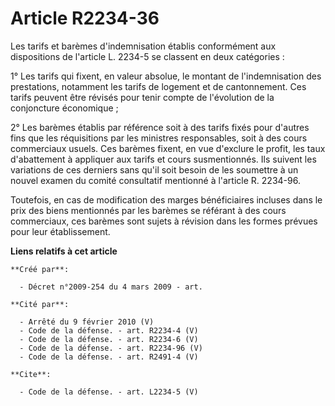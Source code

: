 # Article R2234-36

Les tarifs et barèmes d'indemnisation établis conformément aux dispositions de l'article L. 2234-5 se classent en deux
catégories : 

1° Les tarifs qui fixent, en valeur absolue, le montant de l'indemnisation des prestations, notamment les tarifs de logement
et de cantonnement. Ces tarifs peuvent être révisés pour tenir compte de l'évolution de la conjoncture économique ; 

2° Les barèmes établis par référence soit à des tarifs fixés pour d'autres fins que les réquisitions par les ministres
responsables, soit à des cours commerciaux usuels. Ces barèmes fixent, en vue d'exclure le profit, les taux d'abattement à
appliquer aux tarifs et cours susmentionnés. Ils suivent les variations de ces derniers sans qu'il soit besoin de les
soumettre à un nouvel examen du comité consultatif mentionné à l'article R. 2234-96. 

Toutefois, en cas de modification des marges bénéficiaires incluses dans le prix des biens mentionnés par les barèmes se
référant à des cours commerciaux, ces barèmes sont sujets à révision dans les formes prévues pour leur établissement.

**Liens relatifs à cet article**

	**Créé par**:

	  - Décret n°2009-254 du 4 mars 2009 - art.

	**Cité par**:

	  - Arrêté du 9 février 2010 (V)
	  - Code de la défense. - art. R2234-4 (V)
	  - Code de la défense. - art. R2234-6 (V)
	  - Code de la défense. - art. R2234-96 (V)
	  - Code de la défense. - art. R2491-4 (V)

	**Cite**:

	  - Code de la défense. - art. L2234-5 (V)
